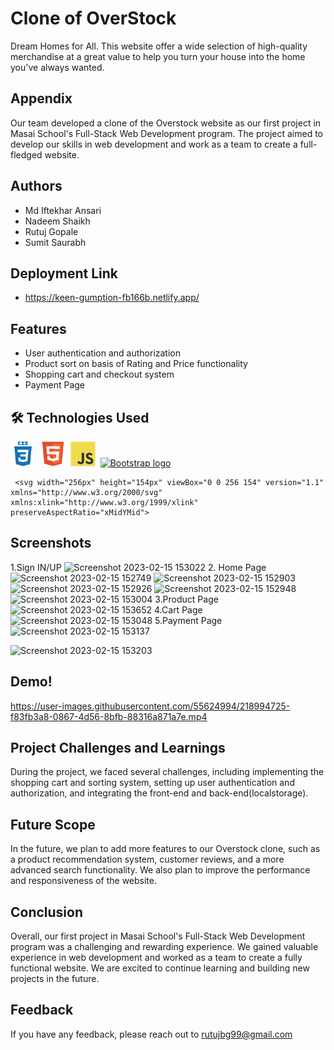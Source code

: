 
# Clone of OverStock 

Dream Homes for All. This website offer a wide selection of high-quality merchandise at a great value to help you turn your house into the home you've always wanted. 

## Appendix

Our team developed a clone of the Overstock website as our first project in Masai School's Full-Stack Web Development program. The project aimed to develop our skills in web development and work as a team to create a full-fledged website.


## Authors

- Md Iftekhar Ansari
- Nadeem Shaikh
- Rutuj Gopale
- Sumit Saurabh



## Deployment Link
- https://keen-gumption-fb166b.netlify.app/




## Features

- User authentication and authorization
- Product sort on basis of Rating and Price functionality
- Shopping cart and checkout system
- Payment Page 



## 🛠 Technologies Used
<div style="display:"flex">
 
  
  <img src="https://github.com/devicons/devicon/blob/master/icons/css3/css3-plain-wordmark.svg"  title="CSS3" alt="CSS" width="40" height="40"/>&nbsp;
  <img src="https://github.com/devicons/devicon/blob/master/icons/html5/html5-original.svg" title="HTML5" alt="HTML" width="40" height="40"/>&nbsp;
  <img src="https://github.com/devicons/devicon/blob/master/icons/javascript/javascript-original.svg" title="JavaScript" alt="JavaScript" width="40" height="40"/>&nbsp;
   <a href="https://getbootstrap.com/">
    <img src="https://getbootstrap.com/docs/5.3/assets/brand/bootstrap-logo-shadow.png" alt="Bootstrap logo" width="50" height="40">
  </a>
 
     <svg width="256px" height="154px" viewBox="0 0 256 154" version="1.1" xmlns="http://www.w3.org/2000/svg" xmlns:xlink="http://www.w3.org/1999/xlink" preserveAspectRatio="xMidYMid">                                                                                                                               
 
</div>



## Screenshots

1.Sign IN/UP
![Screenshot 2023-02-15 153022](https://user-images.githubusercontent.com/55624994/218996368-b3a471ca-1828-481b-aaa0-3e37fad29e0b.png)
2. Home Page
![Screenshot 2023-02-15 152749](https://user-images.githubusercontent.com/55624994/218996418-e582c49d-6842-40e8-9be3-f4e033688de7.png)
![Screenshot 2023-02-15 152903](https://user-images.githubusercontent.com/55624994/218996471-16d68a29-7e24-4c40-ba11-0ba823a424b9.png)
![Screenshot 2023-02-15 152926](https://user-images.githubusercontent.com/55624994/218996588-7fbcbb5b-90df-48f6-8d2c-7c603857eb6a.png)
![Screenshot 2023-02-15 152948](https://user-images.githubusercontent.com/55624994/218996990-fbad9563-59fe-4835-a25c-6f2560d5fea2.png)
![Screenshot 2023-02-15 153004](https://user-images.githubusercontent.com/55624994/218996666-191b7538-5f9e-4308-865d-961cd124bf74.png)
3.Product Page
![Screenshot 2023-02-15 153652](https://user-images.githubusercontent.com/55624994/218997607-a2cd60a3-cb66-4b43-b2f4-f758da1d8590.png)
4.Cart Page
![Screenshot 2023-02-15 153048](https://user-images.githubusercontent.com/55624994/218996688-49fda081-9f45-423c-8006-527760969d5a.png)
5.Payment Page
![Screenshot 2023-02-15 153137](https://user-images.githubusercontent.com/55624994/218996710-0b356c7e-2095-4695-aa9e-5c319875a9a3.png)

![Screenshot 2023-02-15 153203](https://user-images.githubusercontent.com/55624994/218996735-a219ceed-a5a9-454d-9a5a-36a8c566c06f.png)

## Demo!


https://user-images.githubusercontent.com/55624994/218994725-f83fb3a8-0867-4d56-8bfb-88316a871a7e.mp4

## Project Challenges and Learnings

During the project, we faced several challenges, including implementing the shopping cart and sorting system, setting up user authentication and authorization, and integrating the front-end and back-end(localstorage).

## Future Scope

In the future, we plan to add more features to our Overstock clone, such as a product recommendation system, customer reviews, and a more advanced search functionality. We also plan to improve the performance and responsiveness of the website.

## Conclusion

 Overall, our first project in Masai School's Full-Stack Web Development program was a challenging and rewarding experience. We gained valuable experience in web development and worked as a team to create a fully functional website. We are excited to continue learning and building new projects in the future.

## Feedback

If you have any feedback, please reach out to rutujbg99@gmail.com

